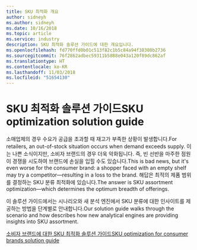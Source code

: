 ```yaml
---
title: SKU 최적화 개요
author: sidneyh
ms.author: sidneyh
ms.date: 10/16/2018
ms.topic: article
ms.service: industry
description: SKU 최적화 솔루션 가이드에 대한 개요입니다.
ms.openlocfilehash: fd770ffd0b01c513f82c1b5c84a94f38380b2736
ms.sourcegitcommit: 76f2862adbec59311b5888e043a120f89dc862af
ms.translationtype: HT
ms.contentlocale: ko-KR
ms.lasthandoff: 11/03/2018
ms.locfileid: "51654130"
---
```

# <a name="sku-optimization-solution-guide"></a><span data-ttu-id="27fba-103">SKU 최적화 솔루션 가이드</span><span class="sxs-lookup"><span data-stu-id="27fba-103">SKU optimization solution guide</span></span>

<span data-ttu-id="27fba-104">소매업체의 경우 수요가 공급을 초과할 때 재고가 부족한 상황이 발생합니다.</span><span class="sxs-lookup"><span data-stu-id="27fba-104">For retailers, an out-of-stock situation occurs when demand exceeds supply.</span></span> <span data-ttu-id="27fba-105">이는 나쁜 소식이지만, 소비자 브랜드의 경우 더욱 악화됩니다. 즉, 빈 선반을 마주한 점원이 경쟁을 시도하여 브랜드에 손실을 입힐 수도 있습니다.</span><span class="sxs-lookup"><span data-stu-id="27fba-105">This is bad news, but it's even worse for the consumer brand: a shopper faced with an empty shelf may try a competitor—resulting in a loss to the brand.</span></span> <span data-ttu-id="27fba-106">해답은 최적의 제품 범위를 결정하는 SKU 분류 최적화에 있습니다.</span><span class="sxs-lookup"><span data-stu-id="27fba-106">The answer is SKU assortment optimization—which determines the optimum breadth of offerings.</span></span>  

<span data-ttu-id="27fba-107">이 솔루션 가이드에서는 시나리오와 새 분석 엔진에서 SKU 분류에 대한 인사이트를 제공하는 방법을 단계별로 안내합니다.</span><span class="sxs-lookup"><span data-stu-id="27fba-107">Our solution guide walks through the scenario and how describes how new analytical engines are providing insights into SKU assortment.</span></span> 

[<span data-ttu-id="27fba-108">소비자 브랜드에 대한 SKU 최적화 솔루션 가이드</span><span class="sxs-lookup"><span data-stu-id="27fba-108">SKU optimization for consumer brands solution guide </span></span>](/azure/industry/retail/sku-optimization-solution-guide)
